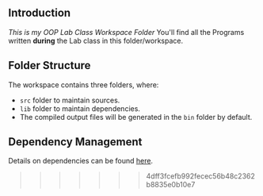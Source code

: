 ## Introduction

*This is my OOP Lab Class Workspace Folder*
You'll find all the Programs written **during** the Lab class in this folder/workspace.

## Folder Structure

The workspace contains three folders, where:

- `src` folder to maintain sources.
- `lib` folder to maintain dependencies.
- The compiled output files will be generated in the `bin` folder by default.

## Dependency Management

Details on dependencies can be found [here](https://github.com/microsoft/vscode-java-dependency#manage-dependencies).

>>>>>>> 4dff3fcefb992fecec56b48c2362b8835e0b10e7
